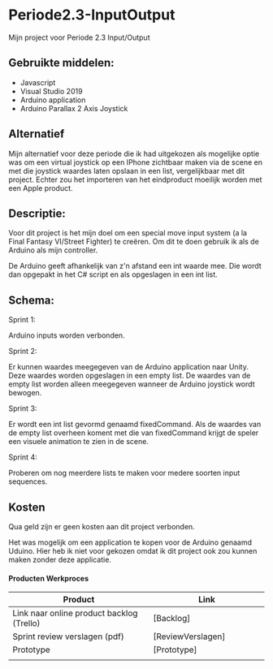 # Periode2.3-InputOutput
Mijn project voor Periode 2.3 Input/Output

## Gebruikte middelen:

- Javascript
- Visual Studio 2019
- Arduino application
- Arduino Parallax 2 Axis Joystick

## Alternatief

Mijn alternatief voor deze periode die ik had uitgekozen als mogelijke optie was om een virtual joystick op een IPhone zichtbaar maken via de scene en met die joystick waardes laten opslaan in een list, vergelijkbaar met dit project. Echter zou het importeren van het eindproduct moeilijk worden met een Apple product.


## Descriptie:

Voor dit project is het mijn doel om een special move input system (a la Final Fantasy VI/Street Fighter) te creëren. Om dit te doen gebruik ik als de Arduino als mijn controller. 

De Arduino geeft afhankelijk van z'n afstand een int waarde mee. Die wordt dan opgepakt in het C# script en als opgeslagen in een int list.

## Schema:

Sprint 1:

Arduino inputs worden verbonden.
 
Sprint 2:

Er kunnen waardes meegegeven van de Arduino application naar Unity. Deze waardes worden opgeslagen in een empty list. De waardes van de empty list worden alleen meegegeven wanneer de Arduino joystick wordt bewogen.

Sprint 3:

Er wordt een int list gevormd genaamd fixedCommand. Als de waardes van de empty list overheen koment met die van fixedCommand krijgt de speler een visuele animation te zien in de scene.

Sprint 4:

Proberen om nog meerdere lists te maken voor medere soorten input sequences. 

## Kosten

Qua geld zijn er geen kosten aan dit project verbonden.

Het was mogelijk om een application te kopen voor de Arduino genaamd Uduino. Hier heb ik niet voor gekozen omdat ik dit project ook zou kunnen maken zonder deze applicatie.

#### Producten Werkproces 
| Product  | Link |
| ------ |  ------ |
| Link naar online product backlog (Trello) | [Backlog]
| Sprint review verslagen (pdf)         | [ReviewVerslagen]
| Prototype | [Prototype]
|<img width=500/>|<img width=300/>|







